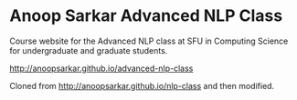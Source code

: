 Anoop Sarkar Advanced NLP Class
===============================

Course website for the Advanced NLP class at SFU in Computing Science for undergraduate and graduate students.

http://anoopsarkar.github.io/advanced-nlp-class

Cloned from http://anoopsarkar.github.io/nlp-class and then modified.

